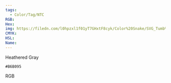 ```yaml
---
tags:
  - Color/Tag/NTC
RGB:
Hex:
img: https://filedn.com/l0hpzxl1f01yT7GHxtF8cyk/Color%20Snake/SVG_Tumb%20Mass%20No%20Name/B6B095.svg
CMYK:
HSL:
Name:
---
```

Heathered Gray
```palette
#B6B095
```
RGB

